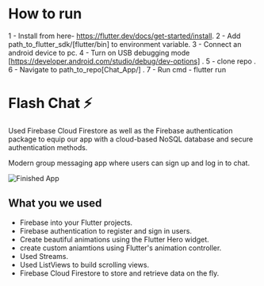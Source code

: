# How to run
1 - Install from here- https://flutter.dev/docs/get-started/install.
2 - Add path_to_flutter_sdk/[flutter/bin] to environment variable.
3 - Connect an android device to pc.
4 - Turn on USB debugging mode [https://developer.android.com/studio/debug/dev-options] .
5 - clone repo .
6 - Navigate to path_to_repo[Chat_App/] .
7 - Run cmd - flutter run 

# Flash Chat ⚡️
 Used Firebase Cloud Firestore as well as the Firebase authentication package to equip our app with a cloud-based NoSQL database and secure authentication methods. 

Modern group messaging app where users can sign up and log in to chat.

![Finished App](https://github.com/londonappbrewery/Images/blob/master/flash_chat_flutter_demo.gif)

## What you we used

- Firebase into your Flutter projects.
- Firebase authentication to register and sign in users.
- Create beautiful animations using the Flutter Hero widget.
- create custom aniamtions using Flutter's animation controller. 
- Used Streams.
- Used ListViews to build scrolling views.
- Firebase Cloud Firestore to store and retrieve data on the fly.

